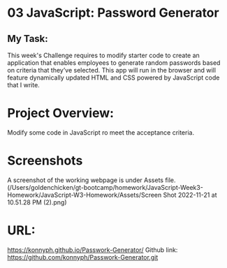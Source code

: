 # 03 JavaScript: Password Generator

## My Task:
This week's Challenge requires to modify starter code to create an application that enables employees to generate random passwords based on criteria that they’ve selected. This app will run in the browser and will feature dynamically updated HTML and CSS powered by JavaScript code that I write.

# Project Overview:
Modify some code in JavaScript ro meet the acceptance criteria. 

# Screenshots 
A screenshot of the working webpage is under Assets file. 
(/Users/goldenchicken/gt-bootcamp/homework/JavaScript-Week3-Homework/JavaScript-W3-Homework/Assets/Screen Shot 2022-11-21 at 10.51.28 PM (2).png)


# URL: 
https://konnyph.github.io/Passwork-Generator/
Github link: https://github.com/konnyph/Passwork-Generator.git

